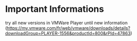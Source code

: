 # Important Informations
try all new versions in VMWare Player until new information (https://my.vmware.com/fr/web/vmware/downloads/details?downloadGroup=PLAYER-1556&productId=800&rPId=47863)

